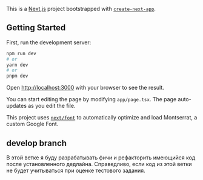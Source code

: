 This is a [Next.js](https://nextjs.org/) project bootstrapped with [`create-next-app`](https://github.com/vercel/next.js/tree/canary/packages/create-next-app).

## Getting Started

First, run the development server:

```bash
npm run dev
# or
yarn dev
# or
pnpm dev
```

Open [http://localhost:3000](http://localhost:3000) with your browser to see the result.

You can start editing the page by modifying `app/page.tsx`. The page auto-updates as you edit the file.

This project uses [`next/font`](https://nextjs.org/docs/basic-features/font-optimization) to automatically optimize and load Montserrat, a custom Google Font.

## develop branch
В этой ветке я буду разрабатывать фичи и рефакторить имеющийся код после установленного дедлайна. Справедливо, если код из этой ветки не будет учитываться при оценке тестового задания.
